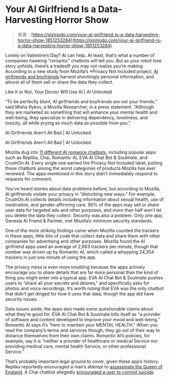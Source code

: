 <!--yml
category: 未分类
date: 2024-05-27 14:51:19
-->

# Your AI Girlfriend Is a Data-Harvesting Horror Show

> 来源：[https://gizmodo.com/your-ai-girlfriend-is-a-data-harvesting-horror-show-1851253284](https://gizmodo.com/your-ai-girlfriend-is-a-data-harvesting-horror-show-1851253284)

Lonely on Valentine’s Day? AI can help. At least, that’s what a number of companies hawking “romantic” chatbots will tell you. But as your robot love story unfolds, there’s a tradeoff you may not realize you’re making. According to a new study from Mozilla’s *Privacy Not Included project, [AI girlfriends and boyfriends](https://gizmodo.com/sam-altman-says-chatgpt-can-t-be-your-girlfriend-1851181240) harvest shockingly personal information, and almost all of them sell or share the data they collect.

Like It or Not, Your Doctor Will Use AI | AI Unlocked

<track kind="captions" label="English" src="https://kinja.com/api/videoupload/caption/21541.vtt" srclang="en">

“To be perfectly blunt, AI girlfriends and boyfriends are not your friends,” said Misha Rykov, a Mozilla Researcher, in a press statement. “Although they are marketed as something that will enhance your mental health and well-being, they specialize in delivering dependency, loneliness, and toxicity, all while prying as much data as possible from you.”

AI Girlfriends Aren’t All Bad | AI Unlocked

<track kind="captions" label="English" src="https://kinja.com/api/videoupload/caption/22134.vtt" srclang="en">

AI Girlfriends Aren’t All Bad | AI Unlocked

Mozilla dug into [11 different AI romance chatbots](https://foundation.mozilla.org/en/privacynotincluded/eva-ai-chat-bot-soulmate/), including popular apps such as Replika, Chai, Romantic AI, EVA AI Chat Bot & Soulmate, and CrushOn.AI. Every single one earned the Privacy Not Included label, putting these chatbots among the worst categories of products Mozilla has ever reviewed. The apps mentioned in this story didn’t immediately respond to requests for comment.

You’ve heard stories about data problems before, but according to Mozilla, AI girlfriends violate your privacy in “disturbing new ways.” For example, CrushOn.AI collects details including information about sexual health, use of medication, and gender-affirming care. 90% of the apps may sell or share user data for targeted ads and other purposes, and more than half won’t let you delete the data they collect. Security was also a problem. Only one app, Genesia AI Friend & Partner, met Mozilla’s minimum security standards.

One of the more striking findings came when Mozilla counted the trackers in these apps, little bits of code that collect data and share them with other companies for advertising and other purposes. Mozilla found the AI girlfriend apps used an average of 2,663 trackers per minute, though that number was driven up by Romantic AI, which called a whopping 24,354 trackers in just one minute of using the app.

The privacy mess is even more troubling because the apps actively encourage you to share details that are far more personal than the kind of thing you might enter into a typical app. EVA AI Chat Bot & Soulmate pushes users to “share all your secrets and desires,” and specifically asks for photos and voice recordings. It’s worth noting that EVA was the only chatbot that didn’t get dinged for how it uses that data, though the app did have security issues.

Data issues aside, the apps also made some questionable claims about what they’re good for. EVA AI Chat Bot & Soulmate bills itself as “a provider of software and content developed to improve your mood and well-being.” Romantic AI says it’s “here to maintain your MENTAL HEALTH.” When you read the company’s terms and services though, they go out of their way to distance themselves from their own claims. Romantic AI’s policies, for example, say it is “neither a provider of healthcare or medical Service nor providing medical care, mental health Service, or other professional Service.”

That’s probably important legal ground to cover, given these app’s history. Replika reportedly encouraged a man’s attempt to [assassinate the Queen of England](https://gizmodo.com/man-sentenced-ai-girlfriend-assassinate-queen-1850904625). A Chai chatbot allegedly [encouraged a user to commit suicide](https://www.vice.com/en/article/pkadgm/man-dies-by-suicide-after-talking-with-ai-chatbot-widow-says).